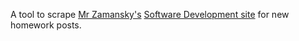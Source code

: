 A tool to scrape [Mr Zamansky's](https://github.com/zamansky) [Software Development site](http://stuycs-softdev.github.io) for new homework posts.
